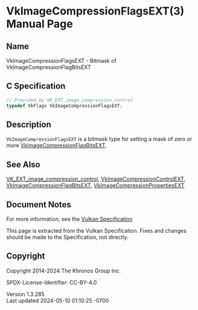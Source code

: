 # VkImageCompressionFlagsEXT(3) Manual Page

## Name

VkImageCompressionFlagsEXT - Bitmask of VkImageCompressionFlagBitsEXT



## <a href="#_c_specification" class="anchor"></a>C Specification

``` c
// Provided by VK_EXT_image_compression_control
typedef VkFlags VkImageCompressionFlagsEXT;
```

## <a href="#_description" class="anchor"></a>Description

`VkImageCompressionFlagsEXT` is a bitmask type for setting a mask of
zero or more
[VkImageCompressionFlagBitsEXT](https://registry.khronos.org/vulkan/specs/1.3-extensions/man/html/VkImageCompressionFlagBitsEXT.html).

## <a href="#_see_also" class="anchor"></a>See Also

[VK_EXT_image_compression_control](https://registry.khronos.org/vulkan/specs/1.3-extensions/man/html/VK_EXT_image_compression_control.html),
[VkImageCompressionControlEXT](https://registry.khronos.org/vulkan/specs/1.3-extensions/man/html/VkImageCompressionControlEXT.html),
[VkImageCompressionFlagBitsEXT](https://registry.khronos.org/vulkan/specs/1.3-extensions/man/html/VkImageCompressionFlagBitsEXT.html),
[VkImageCompressionPropertiesEXT](https://registry.khronos.org/vulkan/specs/1.3-extensions/man/html/VkImageCompressionPropertiesEXT.html)

## <a href="#_document_notes" class="anchor"></a>Document Notes

For more information, see the <a
href="https://registry.khronos.org/vulkan/specs/1.3-extensions/html/vkspec.html#VkImageCompressionFlagsEXT"
target="_blank" rel="noopener">Vulkan Specification</a>

This page is extracted from the Vulkan Specification. Fixes and changes
should be made to the Specification, not directly.

## <a href="#_copyright" class="anchor"></a>Copyright

Copyright 2014-2024 The Khronos Group Inc.

SPDX-License-Identifier: CC-BY-4.0

Version 1.3.285  
Last updated 2024-05-10 01:10:25 -0700

